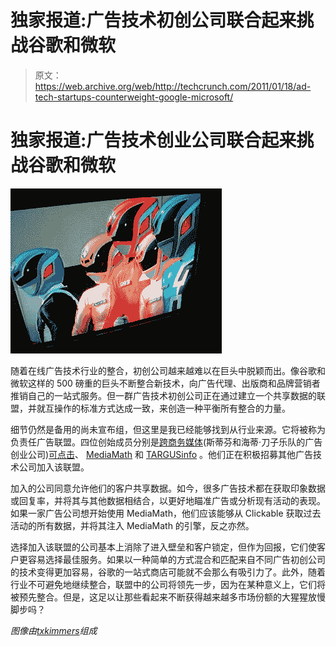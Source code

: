 # 独家报道:广告技术初创公司联合起来挑战谷歌和微软 

> 原文：<https://web.archive.org/web/http://techcrunch.com/2011/01/18/ad-tech-startups-counterweight-google-microsoft/>

# 独家报道:广告技术创业公司联合起来挑战谷歌和微软

![](img/d74df31db8b7d343d8a04a27a1e669f3.png)

随着在线广告技术行业的整合，初创公司越来越难以在巨头中脱颖而出。像谷歌和微软这样的 500 磅重的巨头不断整合新技术，向广告代理、出版商和品牌营销者推销自己的一站式服务。但一群广告技术初创公司正在通过建立一个共享数据的联盟，并就互操作的标准方式达成一致，来创造一种平衡所有整合的力量。

细节仍然是备用的尚未宣布组，但这里是我已经能够找到从行业来源。它将被称为负责任广告联盟。四位创始成员分别是[跨商务媒体](https://web.archive.org/web/20230202231217/http://crosscommercemedia.com/)(斯蒂芬和海蒂·刀子乐队的广告创业公司)[可点击](https://web.archive.org/web/20230202231217/http://www.clickable.com/)、 [MediaMath](https://web.archive.org/web/20230202231217/http://www.mediamath.com/) 和 [TARGUSinfo](https://web.archive.org/web/20230202231217/http://www.targusinfo.com/) 。他们正在积极招募其他广告技术公司加入该联盟。

加入的公司同意允许他们的客户共享数据。如今，很多广告技术都在获取印象数据或回复率，并将其与其他数据相结合，以更好地瞄准广告或分析现有活动的表现。如果一家广告公司想开始使用 MediaMath，他们应该能够从 Clickable 获取过去活动的所有数据，并将其注入 MediaMath 的引擎，反之亦然。

选择加入该联盟的公司基本上消除了进入壁垒和客户锁定，但作为回报，它们使客户更容易选择最佳服务。如果以一种简单的方式混合和匹配来自不同广告初创公司的技术变得更加容易，谷歌的一站式商店可能就不会那么有吸引力了。此外，随着行业不可避免地继续整合，联盟中的公司将领先一步，因为在某种意义上，它们将被预先整合。但是，这足以让那些看起来不断获得越来越多市场份额的大猩猩放慢脚步吗？

*图像由[txkimmers](https://web.archive.org/web/20230202231217/http://www.flickr.com/photos/txkimmers/96362518/)组成*